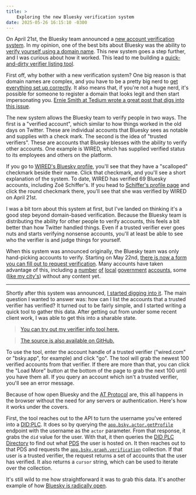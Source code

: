 ```yaml
---
title: >
    Exploring the new Bluesky verification system
date: 2025-05-26 16:15:10 -0300
---
```


On April 21st, the Bluesky team announced a [new account verification system](https://bsky.social/about/blog/04-21-2025-verification). In my opinion, one of the best bits about Bluesky was the ability to [verify yourself using a domain name](https://bsky.social/about/blog/4-28-2023-domain-handle-tutorial). This new system goes a step further, and I was curious about how it worked. This lead to me building a [quick-and-dirty verifier listing tool](https://anderegg.ca/bsky-verifier/).

First off, why bother with a new verification system? One big reason is that domain names are complex, and you have to be a pretty big nerd to [get everything set up correctly](https://bsky.social/about/blog/4-28-2023-domain-handle-tutorial). It also means that, if you're not a huge nerd, it's possible for someone to register a domain that looks legit and then start impersonating you. [Ernie Smith at Tedium wrote a great post that digs into this issue](https://tedium.co/2025/04/21/bluesky-blue-checkmark-revival-analysis/).

The new system allows the Bluesky team to verify people in two ways. The first is a "verified account", which similar to how things worked in the old days on Twitter. These are individual accounts that Bluesky sees as notable and supplies with a check mark. The second is the idea of "trusted verifiers". These are accounts that Bluesky blesses with the ability to verify other accounts. One example is WIRED, which has supplied verified status to its employees and others on the platform.

If you go to [WIRED's Bluesky profile](https://bsky.app/profile/wired.com), you'll see that they have a "scalloped" checkmark beside their name. Click that checkmark, and you'll see a short explanation of the system. To date, WIRED has verified 69 Bluesky accounts, including Zoë Schiffer's. If you head to [Schiffer's profile page](https://bsky.app/profile/zoeschiffer.bsky.social) and click the round checkmark there, you'll see that she was verified by WIRED on April 21st.

I was a bit torn about this system at first, but I've landed on thinking it's a good step beyond domain-based verification. Because the Bluesky team is distributing the ability for other people to verify accounts, this feels a bit better than how Twitter handled things. Even if a trusted verifier ever goes nuts and starts verifying nonsense accounts, you'll at least be able to see who the verifier is and judge things for yourself.

When this system was announced originally, the Bluesky team was only hand-picking accounts to verify. Starting on May 22nd, [there is now a form you can fill out to request verification](https://bsky.social/about/blog/04-21-2025-verification#:~:text=How%20to%20Get%20Verified%20on%20Bluesky). Many accounts have taken advantage of this, including [a](https://bsky.app/profile/en.ottawa.ca) [number](https://bsky.app/profile/cityofcalgary.bsky.social) [of](https://bsky.app/profile/govnl.bsky.social) [local](https://bsky.app/profile/peigov.bsky.social) [government](https://bsky.app/profile/cityofhamilton.bsky.social) [accounts](https://bsky.app/profile/toronto.ca), some ([like my city's](https://bsky.app/profile/hfxgov.bsky.social)) without any content yet.

---

Shortly after this system was announced, [I started digging into it](https://bsky.app/profile/gavin.anderegg.ca/post/3lnq36cpuj22z). The main question I wanted to answer was: how can I list the accounts that a trusted verifier has verified? It turned out to be fairly simple, and I started writing a quick tool to gather this data. After getting out from under some recent client work, I was able to get this into a sharable state.

> [You can try out my verifier info tool here.](http://anderegg.ca/bsky-verifier/)

> [The source is also available on GitHub.](https://github.com/gavinanderegg/bsky-verifier)

To use the tool, enter the account handle of a trusted verifier ("wired.com" or "bsky.app", for example) and click "go". The tool will grab the newest 100 verified accounts from that verifier. If there are more than that, you can click the "Load More" button at the bottom of the page to grab the next 100 until you have them all. If you query an account which isn't a trusted verifier, you'll see an error message.

Because of how open Bluesky and the [AT Protocol](https://atproto.com/) are, this all happens in the browser without the need for any servers or authentication. Here's how it works under the covers.

First, the tool reaches out to the API to turn the username you've entered into a [DID:PLC](https://atproto.com/specs/did). It does so by querying the [`app.bsky.actor.getProfile`](https://docs.bsky.app/docs/api/app-bsky-actor-get-profile) endpoint with the username as the `actor` parameter. From that response, it grabs the `did` value for the user. With that, it then queries the [DID PLC Directory](https://plc.directory/) to find out what [PDS](https://atproto.com/guides/glossary#pds-personal-data-server) the user is hosted on. It then reaches out to that PDS and requests the [`app.bsky.graph.verification`](https://atp.readthedocs.io/en/latest/atproto/atproto_client.models.app.bsky.graph.verification.html) collection. If that user is a trusted verifier, the request returns a set of accounts that the user has verified. It also returns a `cursor` string, which can be used to iterate over the collection.

It's still wild to me how straightforward it was to grab this data. It's another example of how [Bluesky is radically open](https://anderegg.ca/2024/11/15/maybe-bluesky-has-won#:~:text=as%20of%20today.-,Radically%20open,-I%20think%20some).